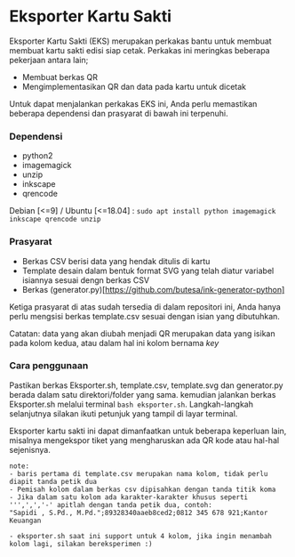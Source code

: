 # Eksporter Kartu Sakti

Eksporter Kartu Sakti (EKS) merupakan perkakas bantu untuk membuat membuat kartu sakti edisi siap cetak. Perkakas ini meringkas beberapa pekerjaan antara lain;
- Membuat berkas QR
- Mengimplementasikan QR dan data pada kartu untuk dicetak

Untuk dapat menjalankan perkakas EKS ini, Anda perlu memastikan beberapa dependensi dan prasyarat di bawah ini terpenuhi.

### Dependensi
- python2
- imagemagick
- unzip
- inkscape
- qrencode

Debian [<=9] / Ubuntu [<=18.04] : `sudo apt install python imagemagick inkscape qrencode unzip`

### Prasyarat
- Berkas CSV berisi data yang hendak ditulis di kartu
- Template desain dalam bentuk format SVG yang telah diatur variabel isiannya sesuai dengn berkas CSV
- Berkas (generator.py)[https://github.com/butesa/ink-generator-python]

Ketiga prasyarat di atas sudah tersedia di dalam repositori ini, Anda hanya perlu mengsisi berkas template.csv sesuai dengan isian yang dibutuhkan.

Catatan: data yang akan diubah menjadi QR merupakan data yang isikan pada kolom kedua, atau dalam hal ini kolom bernama _key_


### Cara penggunaan
Pastikan berkas Eksporter.sh, template.csv, template.svg dan generator.py berada dalam satu direktori/folder yang sama. kemudian jalankan berkas Eksporter.sh melalui terminal `bash eksporter.sh`. Langkah-langkah selanjutnya silakan ikuti petunjuk yang tampil di layar terminal.

Eksporter kartu sakti ini dapat dimanfaatkan untuk beberapa keperluan lain, misalnya mengekspor tiket yang mengharuskan ada QR kode atau hal-hal sejenisnya. 

```
note:
- baris pertama di template.csv merupakan nama kolom, tidak perlu diapit tanda petik dua
- Pemisah kolom dalam berkas csv dipisahkan dengan tanda titik koma 
- Jika dalam satu kolom ada karakter-karakter khusus seperti ''',',','-' apitlah dengan tanda petik dua, contoh:
"Sapidi , S.Pd., M.Pd.";89328340aaeb8ced2;0812 345 678 921;Kantor Keuangan

- eksporter.sh saat ini support untuk 4 kolom, jika ingin menambah kolom lagi, silakan bereksperimen :)
```
